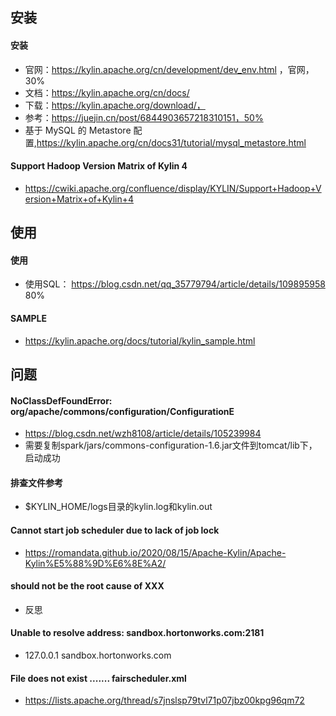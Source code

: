 ## 安装

#### 安装

* 官网：https://kylin.apache.org/cn/development/dev_env.html ，官网，30%
* 文档：https://kylin.apache.org/cn/docs/
* 下载：https://kylin.apache.org/download/，
* 参考：https://juejin.cn/post/6844903657218310151，50%
* 基于 MySQL 的 Metastore 配置,https://kylin.apache.org/cn/docs31/tutorial/mysql_metastore.html

#### Support Hadoop Version Matrix of Kylin 4

* https://cwiki.apache.org/confluence/display/KYLIN/Support+Hadoop+Version+Matrix+of+Kylin+4





## 使用

#### 使用

* 使用SQL： https://blog.csdn.net/qq_35779794/article/details/109895958 80%



#### SAMPLE

* https://kylin.apache.org/docs/tutorial/kylin_sample.html



## 问题

#### NoClassDefFoundError: org/apache/commons/configuration/ConfigurationE

* https://blog.csdn.net/wzh8108/article/details/105239984
* 需要复制spark/jars/commons-configuration-1.6.jar文件到tomcat/lib下，启动成功



#### 排查文件参考

* $KYLIN_HOME/logs目录的kylin.log和kylin.out



#### Cannot start job scheduler due to lack of job lock

* https://romandata.github.io/2020/08/15/Apache-Kylin/Apache-Kylin%E5%88%9D%E6%8E%A2/

#### should not be the root cause of XXX

* 反思

#### Unable to resolve address: sandbox.hortonworks.com:2181

* 127.0.0.1 sandbox.hortonworks.com

#### File does not exist ....... fairscheduler.xml

* https://lists.apache.org/thread/s7jnslsp79tvl71p07jbz00kpg96qm72
